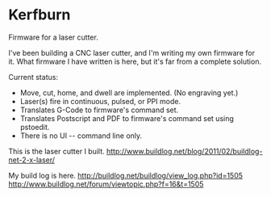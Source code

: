 # Kerfburn

Firmware for a laser cutter.

I've been building a CNC laser cutter, and I'm writing my own firmware
for it.  What firmware I have written is here, but it's far from a
complete solution.

Current status:

   - Move, cut, home, and dwell are implemented.  (No engraving yet.)
   - Laser(s) fire in continuous, pulsed, or PPI mode.
   - Translates G-Code to firmware's command set.
   - Translates Postscript and PDF to firmware's command set using pstoedit.
   - There is no UI -- command line only.

This is the laser cutter I built.
http://www.buildlog.net/blog/2011/02/buildlog-net-2-x-laser/

My build log is here.
http://buildlog.net/buildlog/view_log.php?id=1505
http://www.buildlog.net/forum/viewtopic.php?f=16&t=1505
